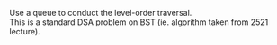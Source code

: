 Use a queue to conduct the level-order traversal.  
This is a standard DSA problem on BST (ie. algorithm taken from 2521 lecture). 
